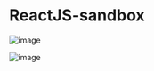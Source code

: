 # ReactJS-sandbox
![image](https://github.com/BayarchimegK/ReactJS-sandbox/assets/141996296/93df535b-c85e-4053-a849-ea98fcb8bfe2)

![image](https://github.com/BayarchimegK/ReactJS-sandbox/assets/141996296/76d2ec0a-6bd3-4f4e-a1fc-3965eec3cfd6)
